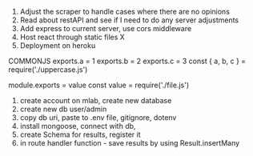 1.  Adjust the scraper to handle cases where there are no opinions
2.  Read about restAPI and see if I need to do any server adjustments
3.  Add express to current server, use cors middleware
4.  Host react through static files X
5.  Deployment on heroku

COMMONJS
exports.a = 1
exports.b = 2
exports.c = 3
const { a, b, c } = require('./uppercase.js')

module.exports = value
const value = require('./file.js')

1. create account on mlab, create new database
2. create new db user/admin
3. copy db uri, paste to .env file, gitignore, dotenv
4. install mongoose, connect with db,
5. create Schema for results, register it
6. in route handler function - save results by using Result.insertMany
